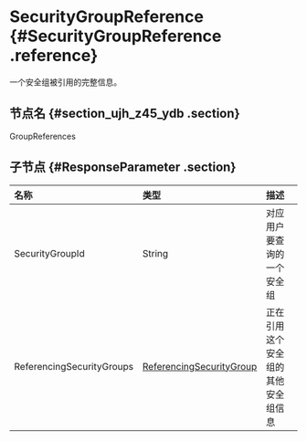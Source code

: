# SecurityGroupReference {#SecurityGroupReference .reference}

一个安全组被引用的完整信息。

## 节点名 {#section_ujh_z45_ydb .section}

GroupReferences

## 子节点 {#ResponseParameter .section}

|名称|类型|描述|
|:-|:-|:-|
|SecurityGroupId|String|对应用户要查询的一个安全组|
|ReferencingSecurityGroups|[ReferencingSecurityGroup](intl.zh-CN/API参考/数据类型/ReferencingSecurityGroup.md#)|正在引用这个安全组的其他安全组信息|

